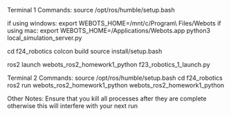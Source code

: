 Terminal 1 Commands: 
source /opt/ros/humble/setup.bash

if using windows:
export WEBOTS_HOME=/mnt/c/Program\ Files/Webots
if using mac: 
export WEBOTS_HOME=/Applications/Webots.app
python3 local_simulation_server.py

cd f24_robotics
colcon build
source install/setup.bash

ros2 launch webots_ros2_homework1_python f23_robotics_1_launch.py

Terminal 2 Commands:
source /opt/ros/humble/setup.bash
cd f24_robotics
ros2 run webots_ros2_homework1_python webots_ros2_homework1_python

Other Notes:
Ensure that you kill all processes after they are complete otherwise this will interfere with your next run


